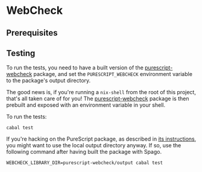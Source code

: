 # WebCheck

## Prerequisites

## Testing

To run the tests, you need to have a built version of the
[purescript-webcheck](purescript-webcheck) package, and set the
`PURESCRIPT_WEBCHECK` environment variable to the package's output
directory.

The good news is, if you're running a `nix-shell` from the root of
this project, that's all taken care of for you! The
[purescript-webcheck](purescript-webcheck) package is then prebuilt and
exposed with an environment variable in your shell.

To run the tests:

```
cabal test
```

If you're hacking on the PureScript package, as described in [its
instructions](purescript-webcheck/README.md), you might want to use the local
output directory anyway. If so, use the following command after having built
the package with Spago.

```
WEBCHECK_LIBRARY_DIR=purescript-webcheck/output cabal test
```